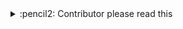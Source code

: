<!-- See https://github.com/check-spelling/check-spelling/wiki/Configuration-Examples%3A-advice --> <!-- markdownlint-disable MD033 MD041 -->
<details>
<summary>
:pencil2: Contributor please read this
</summary>

By default the command suggestion will generate a file named based on your commit. That's generally ok as long as you add the file to your commit. Someone can reorganize it later.

:warning: The command is written for posix shells. You can copy the contents of each `perl` command excluding the outer `'` marks and dropping any `'"`/`"'` quotation mark pairs into a file and then run `perl file.pl` from the root of the repository to run the code. Alternatively, you can manually insert the items...

If the listed items are:

* ... **misspelled**, then please *correct* them instead of using the command.
* ... *names*, please add them to `.github/actions/spelling/allow/names.txt`.
* ... APIs, you can add them to a file in `.github/actions/spelling/allow/`.
* ... just things you're using, please add them to an appropriate file in `.github/actions/spelling/expect/`.
* ... tokens you only need in one place and shouldn't *generally be used*, you can add an item in an appropriate file in `.github/actions/spelling/patterns/`.

See the `README.md` in each directory for more information.

:microscope: You can test your commits **without** *appending* to a PR by creating a new branch with that extra change and pushing it to your fork. The [check-spelling](https://github.com/marketplace/actions/check-spelling) action will run in response to your **push** -- it doesn't require an open pull request. By using such a branch, you can limit the number of typos your peers see you make. :wink:

<details><summary>:clamp: If the flagged items do not appear to be text</summary>

If it relates to a ...
<details><summary>well-formed pattern</summary>

See if there's a [pattern](https://github.com/check-spelling/check-spelling/wiki/Configuration-Examples:-patterns) that would match it.

If not, try writing one and adding it to a `patterns/{file}.txt`.

Patterns are Perl 5 Regular Expressions - you can [test](
https://www.regexplanet.com/advanced/perl/) yours before committing to verify it will match your lines.

Note that patterns can't match multiline strings.
</details>
<details><summary>binary file</summary>

Please add a file path to the `excludes.txt` file matching the containing file.

File paths are Perl 5 Regular Expressions - you can [test](
https://www.regexplanet.com/advanced/perl/) yours before committing to verify it will match your files.

`^` refers to the file's path from the root of the repository, so `^README\.md$` would exclude [README.md](
../tree/HEAD/README.md) (on whichever branch you're using).
</details>

</details>

</details>
